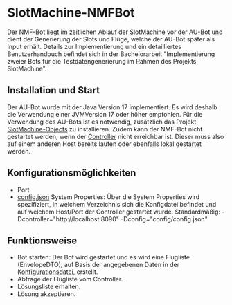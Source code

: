 # SlotMachine-NMFBot
Der NMF-Bot liegt im zeitlichen Ablauf der SlotMachine vor der AU-Bot und dient der Generierung der Slots und Flüge, welche der AU-Bot später als Input erhält. Details zur Implementierung und ein detailliertes Benutzerhandbuch befindet sich in der Bachelorarbeit "Implementierung zweier Bots für die Testdatengenerierung im Rahmen des Projekts SlotMachine".

## Installation und Start
Der AU-Bot wurde mit der Java Version 17 implementiert. Es wird deshalb die Verwendung einer JVMVersion 17 oder höher empfohlen. 
Für die Verwendung des AU-Bots ist es notwendig, zusätzlich das Projekt 
[SlotMachine-Objects](https://github.com/jku-win-dke/SlotMachine-Objects) zu installieren. 
Zudem kann der NMF-Bot nicht gestartet werden, wenn der [Controller](https://github.com/jku-win-dke/SlotMachine-Controller) nicht erreichbar ist. 
Dieser muss also auf einem anderen Host bereits laufen oder ebenfalls lokal gestartet werden. 

## Konfigurationsmöglichkeiten
- Port
- [config.json](https://github.com/tobiasleitner5/SlotMachine-NMFBot/blob/master/config/config.json)
System Properties: Über die System Properties wird spezifiziert, in welchem Verzeichnis sich die Konfigdatei befindet und auf welchem Host/Port der Controller gestartet wurde. Standardmäßig: -Dcontroller="http://localhost:8090" -Dconfig="config/config.json" 

## Funktionsweise
- Bot starten: Der Bot wird gestartet und es wird eine Flugliste (EnvelopeDTO), auf Basis der angegebenen Daten in der [Konfigurationsdatei](https://github.com/tobiasleitner5/SlotMachine-NMFBot/blob/master/config/config.json), erstellt.
- Abfrage der Flugliste vom Controller.
- Lösungsliste erhalten.
- Lösung akzeptieren.
